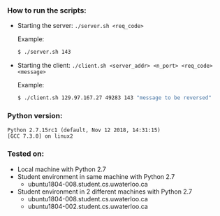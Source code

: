 ### How to run the scripts:
* Starting the server: `./server.sh <req_code>`
  
  Example:
  ```bash
  $ ./server.sh 143
  ```
* Starting the client: `./client.sh <server_addr> <n_port> <req_code> <message>`

  Example:
  ```bash
  $ ./client.sh 129.97.167.27 49283 143 "message to be reversed"
  ```
  
### Python version: 
```
Python 2.7.15rc1 (default, Nov 12 2018, 14:31:15)
[GCC 7.3.0] on linux2
```

### Tested on:
* Local machine with Python 2.7
* Student environment in same machine with Python 2.7
  * ubuntu1804-008.student.cs.uwaterloo.ca
* Student environment in 2 different machines with Python 2.7
  * ubuntu1804-008.student.cs.uwaterloo.ca
  * ubuntu1804-002.student.cs.uwaterloo.ca